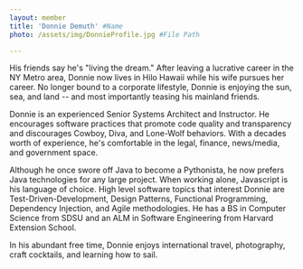 ```yaml
---
layout: member
title: 'Donnie Demuth' #Name
photo: /assets/img/DonnieProfile.jpg #File Path

---
```


His friends say he's "living the dream." After leaving a lucrative career in the NY Metro area, Donnie now lives in Hilo Hawaii while his wife pursues her career. No longer bound to a corporate lifestyle, Donnie is enjoying the sun, sea, and land -- and most importantly teasing his mainland friends.

Donnie is an experienced Senior Systems Architect and Instructor. He encourages software practices that promote code quality and transparency and discourages Cowboy, Diva, and Lone-Wolf behaviors. With a decades worth of experience, he's comfortable in the legal, finance, news/media, and government space.

Although he once swore off Java to become a Pythonista, he now prefers Java technologies for any large project. When working alone, Javascript is his language of choice. High level software topics that interest Donnie are Test-Driven-Development, Design Patterns, Functional Programming, Dependency Injection, and Agile methodologies. He has a BS in Computer Science from SDSU and an ALM in Software Engineering from Harvard Extension School.

In his abundant free time, Donnie enjoys international travel, photography, craft cocktails, and learning how to sail.

